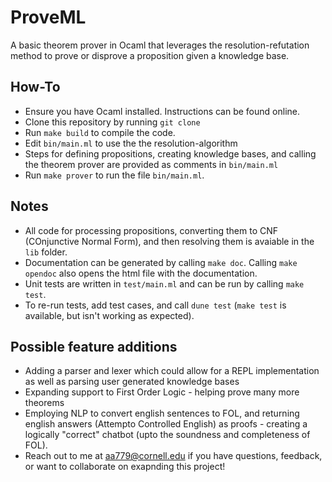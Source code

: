 # ProveML

A basic theorem prover in Ocaml that leverages the resolution-refutation method to prove or disprove a proposition given a knowledge base.

## How-To

- Ensure you have Ocaml installed. Instructions can be found online.
- Clone this repository by running <code>git clone</code>
- Run <code>make build</code> to compile the code.
- Edit <code>bin/main.ml</code> to use the the resolution-algorithm
- Steps for defining propositions, creating knowledge bases, and calling the theorem prover are provided as comments in <code>bin/main.ml</code>
- Run <code>make prover</code> to run the file <code>bin/main.ml</code>.

## Notes

- All code for processing propositions, converting them to CNF (COnjunctive Normal Form), and then resolving them is avaiable in the <code>lib</code> folder.
- Documentation can be generated by calling <code>make doc</code>. Calling <code>make opendoc</code> also opens the html file with the documentation.
- Unit tests are written in <code>test/main.ml</code> and can be run by calling <code>make test</code>.
- To re-run tests, add test cases, and call <code>dune test</code> (<code>make test</code> is available, but isn't working as expected).

## Possible feature additions

- Adding a parser and lexer which could allow for a REPL implementation as well as parsing user generated knowledge bases
- Expanding support to First Order Logic - helping prove many more theorems
- Employing NLP to convert english sentences to FOL, and returning english answers (Attempto Controlled English) as proofs - creating a logically "correct" chatbot (upto the soundness and completeness of FOL).
- Reach out to me at aa779@cornell.edu if you have questions, feedback, or want to collaborate on exapnding this project!
